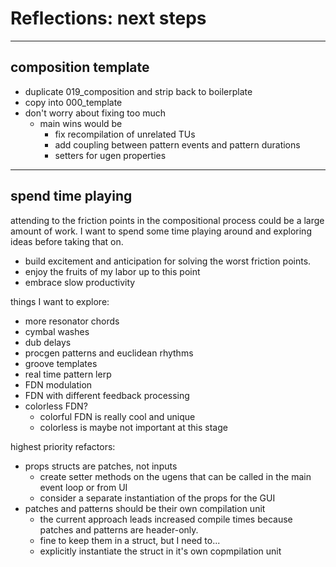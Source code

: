 # Reflections: next steps

--------------------------------
## composition template
- duplicate 019_composition and strip back to boilerplate
- copy into 000_template
- don't worry about fixing too much
    - main wins would be
        - fix recompilation of unrelated TUs
        - add coupling between pattern events and pattern durations
        - setters for ugen properties

--------------------------------
## spend time playing
attending to the friction points in the compositional process could be a large amount of work.
I want to spend some time playing around and exploring ideas before taking that on.
- build excitement and anticipation for solving the worst friction points.
- enjoy the fruits of my labor up to this point
- embrace slow productivity

things I want to explore:
- more resonator chords
- cymbal washes
- dub delays
- procgen patterns and euclidean rhythms
- groove templates
- real time pattern lerp
- FDN modulation
- FDN with different feedback processing
- colorless FDN?
    - colorful FDN is really cool and unique
    - colorless is maybe not important at this stage

highest priority refactors:
- props structs are patches, not inputs
    - create setter methods on the ugens that can be called in the main event loop or from UI
    - consider a separate instantiation of the props for the GUI
- patches and patterns should be their own compilation unit
    - the current approach leads increased compile times because patches and patterns are header-only.
    - fine to keep them in a struct, but I need to...
    - explicitly instantiate the struct in it's own copmpilation unit


